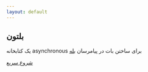 ```yaml
---
layout: default
---
```


## بلتون

یک کتابخانه asynchronous برای ساختن بات در پیامرسان [بله](https://www.bale.ai/)

[شروع سریع](./quick-start.html)